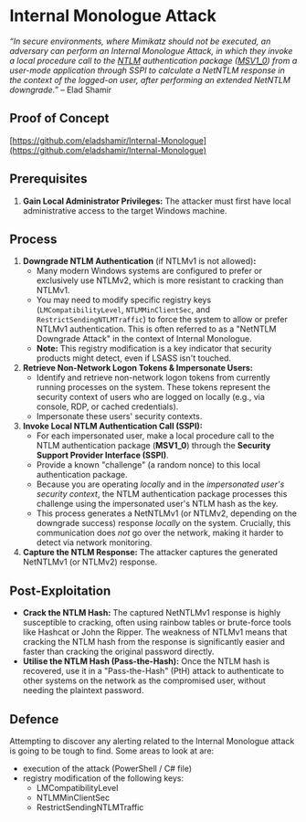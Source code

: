 # Internal Monologue Attack

_“In secure environments, where Mimikatz should not be executed, an adversary can perform an Internal Monologue Attack, in which they invoke a local procedure call to the_ [_NTLM_](https://en.wikipedia.org/wiki/NT_LAN_Manager) _authentication package (_[_MSV1\_0_](https://learn.microsoft.com/en-us/windows/win32/secauthn/msv1-0-authentication-package)_) from a user-mode application through SSPI to calculate a NetNTLM response in the context of the logged-on user, after performing an extended NetNTLM downgrade.”_ – Elad Shamir

## Proof of Concept

[https://github.com/eladshamir/Internal-Monologue](https://github.com/eladshamir/Internal-Monologue)

## Prerequisites

1. **Gain Local Administrator Privileges:** The attacker must first have local administrative access to the target Windows machine.

## Process

1. **Downgrade NTLM Authentication** (if NTLMv1 is not allowed)**:**
   * Many modern Windows systems are configured to prefer or exclusively use NTLMv2, which is more resistant to cracking than NTLMv1.
   * You may need to modify specific registry keys (`LMCompatibilityLevel`, `NTLMMinClientSec`, and `RestrictSendingNTLMTraffic`) to force the system to allow or prefer NTLMv1 authentication. This is often referred to as a "NetNTLM Downgrade Attack" in the context of Internal Monologue.
   * **Note:** This registry modification is a key indicator that security products might detect, even if LSASS isn't touched.
2. **Retrieve Non-Network Logon Tokens & Impersonate Users:**
   * Identify and retrieve non-network logon tokens from currently running processes on the system. These tokens represent the security context of users who are logged on locally (e.g., via console, RDP, or cached credentials).
   * Impersonate these users' security contexts.
3. **Invoke Local NTLM Authentication Call (SSPI):**
   * For each impersonated user, make a local procedure call to the NTLM authentication package (**MSV1\_0**) through the **Security Support Provider Interface (SSPI)**.
   * Provide a known "challenge" (a random nonce) to this local authentication package.
   * Because you are operating _locally_ and in the _impersonated user's security context_, the NTLM authentication package processes this challenge using the impersonated user's NTLM hash as the key.
   * This process generates a NetNTLMv1 (or NTLMv2, depending on the downgrade success) response _locally_ on the system. Crucially, this communication does _not_ go over the network, making it harder to detect via network monitoring.
4. **Capture the NTLM Response:** The attacker captures the generated NetNTLMv1 (or NTLMv2) response.

## Post-Exploitation

* **Crack the NTLM Hash:** The captured NetNTLMv1 response is highly susceptible to cracking, often using rainbow tables or brute-force tools like Hashcat or John the Ripper. The weakness of NTLMv1 means that cracking the NTLM hash from the response is significantly easier and faster than cracking the original password directly.
* **Utilise the NTLM Hash (Pass-the-Hash):** Once the NTLM hash is recovered, use it in a "Pass-the-Hash" (PtH) attack to authenticate to other systems on the network as the compromised user, without needing the plaintext password.

## Defence

Attempting to discover any alerting related to the Internal Monologue attack is going to be tough to find. Some areas to look at are:

* execution of the attack (PowerShell / C# file)
* registry modification of the following keys:
  * LMCompatibilityLevel
  * NTLMMinClientSec
  * RestrictSendingNTLMTraffic
